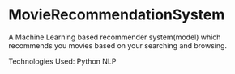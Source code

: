 # MovieRecommendationSystem


A Machine Learning based recommender system(model)  which recommends you movies based on your searching and browsing.

Technologies Used:
Python
NLP



